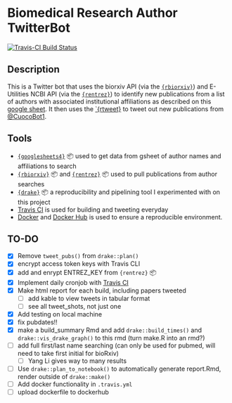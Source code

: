 # Biomedical Research Author TwitterBot

[![Travis-CI Build Status](https://travis-ci.com/mikecuoco/pub_tweets.svg?token=btjnysX8vLpxExJaYkdq&branch=master)](https://travis-ci.com/github/mikecuoco/pub-tweets)


## Description
This is a Twitter bot that uses the biorxiv API (via the [`{rbiorxiv}`](https://github.com/nicholasmfraser/biorrxiv)) and E-Utilities NCBI API (via the [`{rentrez}`](https://github.com/ropensci/rentrez)) to identify new publications from a  list of authors with associated institutional affiliations as described on this [google sheet](https://docs.google.com/spreadsheets/d/1pj2ctCbk5YAkfM4WnpShu8vfLxj7qFsCZn6pz78JXzM/edit?usp=sharing). It then uses the [`{rtweet}](https://github.com/mkearney/rtweet) to tweet out new publications from [@CuocoBot1](https://twitter.com/CuocoBot1).

## Tools

- [`{googlesheets4}`](https://github.com/tidyverse/googlesheets4) :package: used to get data from gsheet of author names and affiliations to search
- [`{rbiorxiv}`](https://github.com/nicholasmfraser/biorrxiv) :package: and [`{rentrez}`](https://github.com/ropensci/rentrez) :package: used to pull publications from author searches
- [`{drake}`](https://github.com/ropensci/drake) :package: a reproducibility and pipelining tool I experimented with on this project
- [Travis CI](https://travis-ci.org) is used for building and tweeting everyday
- [Docker](https://www.docker.com) and [Docker Hub](https://hub.docker.com) is used to ensure a reproducible environment.

## TO-DO

- [X] Remove `tweet_pubs()` from `drake::plan()`
- [X] encrypt access token keys with Travis CLI
- [X] add and enrypt ENTREZ_KEY from `{rentrez}` :package:
- [X] Implement daily cronjob with [Travis CI](https://travis-ci.org)
- [X] Make html report for each build, including papers tweeted
  - [ ] add kable to view tweets in tabular format
  - [ ] see all tweet_shots, not just one
- [X] Add testing on local machine
- [X] fix pubdates!!
- [X] make a build_summary Rmd and add `drake::build_times()` and `drake::vis_drake_graph()` to this rmd (turn make.R into an rmd?)
- [ ] add full first/last name searching (can only be used for pubmed, will need to take first initial for bioRxiv)
  - [ ] Yang Li gives way to many results
- [ ] Use `drake::plan_to_notebook()` to automatically generate report.Rmd, render outside of `drake::make()`
- [ ] Add docker functionality in `.travis.yml`
 - [ ] upload dockerfile to dockerhub
